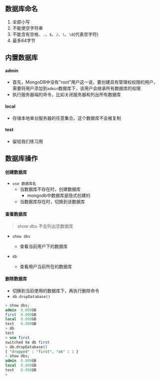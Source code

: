 ## 数据库命名
1. 全部小写
2. 不能使空字符串
3. 不能含有空格、`.`、`$`、`/`、`\`、`\0`(代表空字符)
4. 最多64字节


## 内置数据库
#### admin
- 首先，MongoDB中没有"root"用户这一说，要创建具有管理权权限的用户，需要将用户添加到`admin`数据库下，该用户会继承所有数据库的权限
- 执行服务器端的命令，比如关闭服务器和列出所有数据库

#### local
- 存储本地单台服务器的任意集合。这个数据库不会被复制

#### test
- 留给我们练习用




## 数据库操作
#### 创建数据库
- `use 数据库名`
	- 当数据库不存在时，创建数据库
		- mongodb中数据库是隐式创建的
	- 当数据库存在时，切换到该数据库

#### 查看数据库
> show dbs 不会列出空数据库

- `show dbs`
	- 查看当前用户下的数据库

- `db`
	- 查看用户当前所在的数据库

#### 删除数据库
- 切换到当前使用的数据库下，再执行删除命令
- `db.dropDatabase()`

```sql
> show dbs;
admin  0.000GB
first  0.000GB
local  0.000GB
test   0.000GB
> db
test
> use first
switched to db first
> db.dropDatabase()
{ "dropped" : "first", "ok" : 1 }
> show dbs;
admin  0.000GB
local  0.000GB
test   0.000GB
>
```


